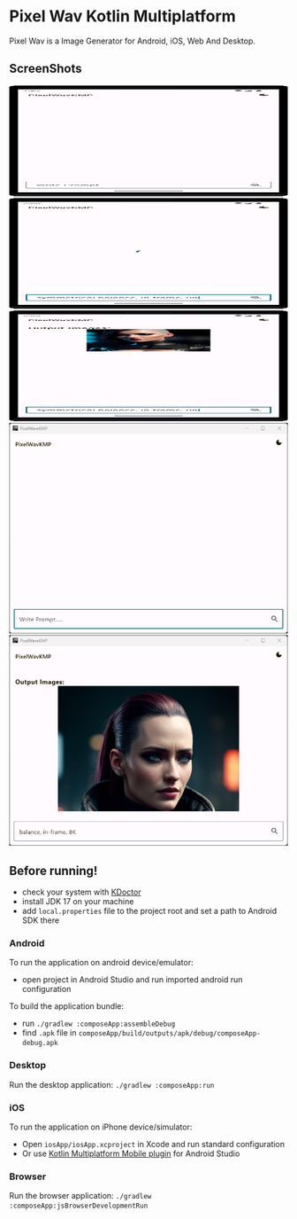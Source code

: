 # Pixel Wav Kotlin Multiplatform
Pixel Wav is a Image Generator for Android, iOS, Web And Desktop.

## ScreenShots
<img src="https://github.com/KhubaibKhan4/PixelWaveKMP/blob/master/screenshots/1.png" width="800px" height="200px" /> <img src="https://github.com/KhubaibKhan4/PixelWaveKMP/blob/master/screenshots/2.png" width="800px" height="200px" />
<img src="https://github.com/KhubaibKhan4/PixelWaveKMP/blob/master/screenshots/3.png" width="800px" height="200px" /> <img src="https://github.com/KhubaibKhan4/PixelWaveKMP/blob/master/screenshots/4.png" /> <img src="https://github.com/KhubaibKhan4/PixelWaveKMP/blob/master/screenshots/5.png"  />

## Before running!
 - check your system with [KDoctor](https://github.com/Kotlin/kdoctor)
 - install JDK 17 on your machine
 - add `local.properties` file to the project root and set a path to Android SDK there

### Android
To run the application on android device/emulator:  
 - open project in Android Studio and run imported android run configuration

To build the application bundle:
 - run `./gradlew :composeApp:assembleDebug`
 - find `.apk` file in `composeApp/build/outputs/apk/debug/composeApp-debug.apk`

### Desktop
Run the desktop application: `./gradlew :composeApp:run`

### iOS
To run the application on iPhone device/simulator:
 - Open `iosApp/iosApp.xcproject` in Xcode and run standard configuration
 - Or use [Kotlin Multiplatform Mobile plugin](https://plugins.jetbrains.com/plugin/14936-kotlin-multiplatform-mobile) for Android Studio

### Browser
Run the browser application: `./gradlew :composeApp:jsBrowserDevelopmentRun`

